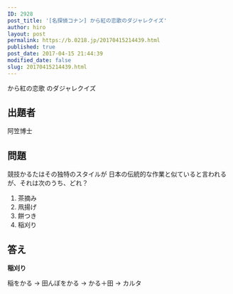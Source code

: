 ```yaml
---
ID: 2928
post_title: '[名探偵コナン] から紅の恋歌のダジャレクイズ'
author: hiro
layout: post
permalink: https://b.0218.jp/20170415214439.html
published: true
post_date: 2017-04-15 21:44:39
modified_date: false
slug: 20170415214439.html
---
```

から紅の恋歌 のダジャレクイズ

<!--more-->

## 出題者
阿笠博士

## 問題

競技かるたはその独特のスタイルが
日本の伝統的な作業と似ていると言われるが、それは次のうち、どれ？

1. 茶摘み
2. 凧揚げ
3. 餅つき
4. 稲刈り

## 答え
**稲刈り**

稲をかる
→ 田んぼをかる
→ かる＋田
→ カルタ